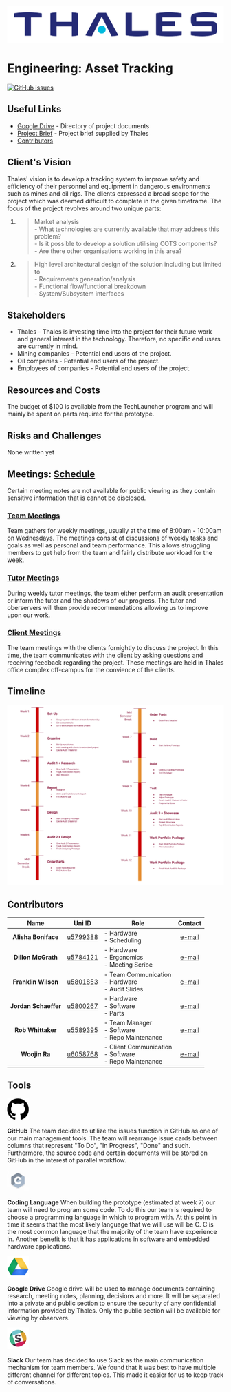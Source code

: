 
![Thales logo](https://github.com/woojin444/EAssetTracking/blob/master/Landing/Thales_Logo.svg "Thales")

# Engineering: Asset Tracking
[![GitHub issues](https://img.shields.io/github/issues/woojin444/EAssetTracking.svg)](https://github.com/woojin444/EAssetTracking/issues)

## Useful Links

* [Google Drive](https://drive.google.com/drive/folders/1BfC2GblDcJzaHpplwMftEAtmfsnnyhIr) - Directory of project documents
* [Project Brief](https://github.com/woojin444/EAssetTracking/blob/master/Landing/Thales-Techlauncher-2018-S1.pdf) - Project brief supplied by Thales
* [Contributors](#Contributors)

## Client's Vision

Thales' vision is to develop a tracking system to improve safety and efficiency of their personnel and equipment in dangerous environments such as mines and oil rigs. The clients expressed a broad scope for the project which was deemed difficult to complete in the given timeframe.
The focus of the project revolves around two unique parts:
1. > Market analysis<br />- What technologies are currently available that may address this problem?<br />- Is it possible to develop a solution utilising COTS components?<br />- Are there other organisations working in this area?
2. > High level architectural design of the solution including but limited to<br />- Requirements generation/analysis<br />- Functional flow/functional breakdown<br />- System/Subsystem interfaces

## Stakeholders

* Thales - Thales is investing time into the project for their future work and general interest in the technology. Therefore, no specific end users are currently in mind.
* Mining companies - Potential end users of the project.
* Oil companies - Potential end users of the project.
* Employees of companies - Potential end users of the project.

## Resources and Costs

The budget of $100 is available from the TechLauncher program and will mainly be spent on parts required for the prototype.

## Risks and Challenges

None written yet

## Meetings:  [Schedule](https://docs.google.com/document/d/1JzO9D_F1p9TK9-tkAFwtxMVBrur-hWyTMz_9RByLvB0/edit#heading=h.egrexsv7ilkk)

Certain meeting notes are not available for public viewing as they contain sensitive information that is cannot be disclosed.
### [Team Meetings](https://drive.google.com/drive/folders/1cQXWK1z5KQEyvVXBOYfehOv8rlc7se-9)
Team gathers for weekly meetings, usually at the time of 8:00am - 10:00am on Wednesdays. The meetings consist of discussions of weekly tasks and goals as well as personal and team performance. This allows struggling members to get help from the team and fairly distribute workload for the week.

### [Tutor Meetings](https://drive.google.com/drive/folders/1BS8u5f6mCJD_adbbDQrrOebkBwqrG4UW)
During weekly tutor meetings, the team either perform an audit presentation or inform the tutor and the shadows of our progress. The tutor and oberservers will then provide recommendations allowing us to improve upon our work.

### [Client Meetings](https://drive.google.com/drive/folders/1n-N2s3irRv3vGNUbAsgqyEVSXxEOcGX5)
The team meetings with the clients fornightly to discuss the project. In this time, the team communicates with the client by asking questions and receiving feedback regarding the project. These meetings are held in Thales office complex off-campus for the convience of the clients.

## Timeline
![Timeline](https://github.com/woojin444/EAssetTracking/blob/master/Landing/Timeline.svg "Timeline")

## Contributors

| Name | Uni ID | Role | Contact |
|:----:|:------:| ---- |:-------:|
| **Alisha Boniface** | [u5799388](https://github.com/alisha2b) | - Hardware<br />- Scheduling | [e-mail](mailto:u5799388@anu.edu.au) |
| **Dillon McGrath** | [u5784121](https://github.com/DPMcGrath) | - Hardware<br />- Ergonomics<br />- Meeting Scribe | [e-mail](mailto:u5784121@anu.edu.au) |
| **Franklin Wilson** | [u5801853](https://github.com/franklinwtc) | - Team Communication<br />- Hardware<br />- Audit Slides | [e-mail](mailto:u5801853@anu.edu.au) |
| **Jordan Schaeffer** | [u5800267](https://github.com/JordanSchaeffer) | - Hardware<br />- Software<br />- Parts | [e-mail](mailto:u5800267@anu.edu.au) |
| **Rob Whittaker** | [u5589395](https://github.com/Robwhit) | - Team Manager<br />- Software<br />- Repo Maintenance | [e-mail](mailto:u5589395@anu.edu.au) |
| **Woojin Ra** | [u6058768](https://github.com/woojin444) | - Client Communication<br />- Software<br />- Repo Maintenance | [e-mail](mailto:u6058768@anu.edu.au) |

## Tools

<img src="https://github.com/woojin444/EAssetTracking/blob/master/Landing/GitHub.png" width="50" height="50" />

**GitHub**
The team decided to utilize the issues function in GitHub as one of our main management tools. The team will rearrange issue cards between columns that represent "To Do", "In Progress", "Done" and such.
Furthermore, the source code and certain documents will be stored on GitHub in the interest of parallel workflow.

<img src="https://github.com/woojin444/EAssetTracking/blob/master/Landing/CLanguage.png" width="50" height="50" />

**Coding Language**
When building the prototype (estimated at week 7) our team will need to program some code. To do this our team is required to choose a programming language in which to program with. At this point in time it seems that the most likely language that we will use will be C. C is the most common language that the majority of the team have experience in. Another benefit is that it has applications in software and embedded hardware applications. 

<img src="https://github.com/woojin444/EAssetTracking/blob/master/Landing/GoogleDrive.png" width="50" height="50" />

**Google Drive**
Google drive will be used to manage documents containing research, meeting notes, planning, decisions and more. It will be separated into a private and public section to ensure the security of any confidential information provided by Thales. Only the public section will be available for viewing by observers. 

<img src="https://github.com/woojin444/EAssetTracking/blob/master/Landing/Slack.png" width="50" height="50" />

**Slack**
Our team has decided to use Slack as the main communication mechanism for team members. We found that it was best to have multiple different channel for different topics. This made it easier for us to keep track of conversations.
